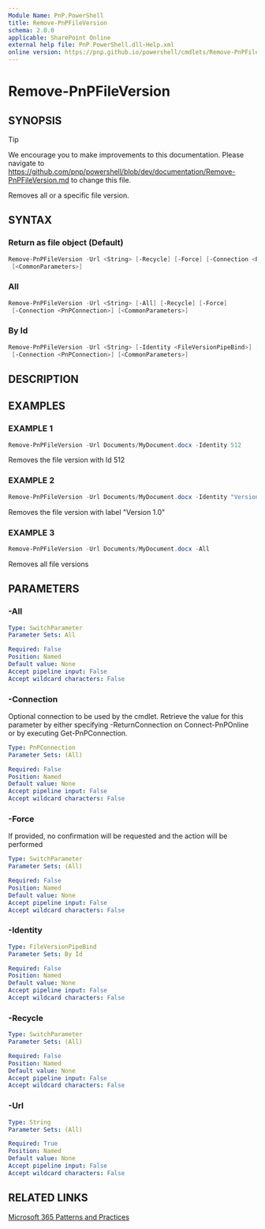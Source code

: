 ```yaml
---
Module Name: PnP.PowerShell
title: Remove-PnPFileVersion
schema: 2.0.0
applicable: SharePoint Online
external help file: PnP.PowerShell.dll-Help.xml
online version: https://pnp.github.io/powershell/cmdlets/Remove-PnPFileVersion.html
---
```

 
# Remove-PnPFileVersion

## SYNOPSIS

> [!TIP]
> We encourage you to make improvements to this documentation. Please navigate to https://github.com/pnp/powershell/blob/dev/documentation/Remove-PnPFileVersion.md to change this file.

Removes all or a specific file version.

## SYNTAX

### Return as file object (Default)
```powershell
Remove-PnPFileVersion -Url <String> [-Recycle] [-Force] [-Connection <PnPConnection>]
 [<CommonParameters>]
```

### All
```powershell
Remove-PnPFileVersion -Url <String> [-All] [-Recycle] [-Force] 
 [-Connection <PnPConnection>] [<CommonParameters>]
```

### By Id
```powershell
Remove-PnPFileVersion -Url <String> [-Identity <FileVersionPipeBind>] [-Recycle] [-Force] 
 [-Connection <PnPConnection>] [<CommonParameters>]
```

## DESCRIPTION

## EXAMPLES

### EXAMPLE 1
```powershell
Remove-PnPFileVersion -Url Documents/MyDocument.docx -Identity 512
```

Removes the file version with Id 512

### EXAMPLE 2
```powershell
Remove-PnPFileVersion -Url Documents/MyDocument.docx -Identity "Version 1.0"
```

Removes the file version with label "Version 1.0"

### EXAMPLE 3
```powershell
Remove-PnPFileVersion -Url Documents/MyDocument.docx -All
```

Removes all file versions

## PARAMETERS

### -All

```yaml
Type: SwitchParameter
Parameter Sets: All

Required: False
Position: Named
Default value: None
Accept pipeline input: False
Accept wildcard characters: False
```

### -Connection
Optional connection to be used by the cmdlet. Retrieve the value for this parameter by either specifying -ReturnConnection on Connect-PnPOnline or by executing Get-PnPConnection.

```yaml
Type: PnPConnection
Parameter Sets: (All)

Required: False
Position: Named
Default value: None
Accept pipeline input: False
Accept wildcard characters: False
```

### -Force
If provided, no confirmation will be requested and the action will be performed

```yaml
Type: SwitchParameter
Parameter Sets: (All)

Required: False
Position: Named
Default value: None
Accept pipeline input: False
Accept wildcard characters: False
```

### -Identity

```yaml
Type: FileVersionPipeBind
Parameter Sets: By Id

Required: False
Position: Named
Default value: None
Accept pipeline input: False
Accept wildcard characters: False
```

### -Recycle

```yaml
Type: SwitchParameter
Parameter Sets: (All)

Required: False
Position: Named
Default value: None
Accept pipeline input: False
Accept wildcard characters: False
```

### -Url

```yaml
Type: String
Parameter Sets: (All)

Required: True
Position: Named
Default value: None
Accept pipeline input: False
Accept wildcard characters: False
```



## RELATED LINKS

[Microsoft 365 Patterns and Practices](https://aka.ms/m365pnp)

